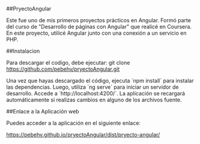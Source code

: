 ##PryectoAngular

Este fue uno de mis primeros proyectos prácticos en Angular. Formó parte del curso de "Desarrollo de páginas con Angular" que realicé en Coursera. En este proyecto, utilicé Angular junto con una conexión a un servicio en PHP.


##Instalacion 

Para descargar el codigo, debe ejecutar:
git clone https://github.com/pebehv/pryectoAngular.git

Una vez que hayas descargado el código, ejecuta ´npm install´ para instalar las dependencias. Luego, utiliza ´ng serve´ para iniciar un servidor de desarrollo. Accede a ´http://localhost:4200/´. La aplicación se recargará automáticamente si realizas cambios en alguno de los archivos fuente.


##Enlace a la Aplicación web 

Puedes acceder a la aplicación en el siguiente enlace:

https://pebehv.github.io/pryectoAngular/dist/pryecto-angular/
